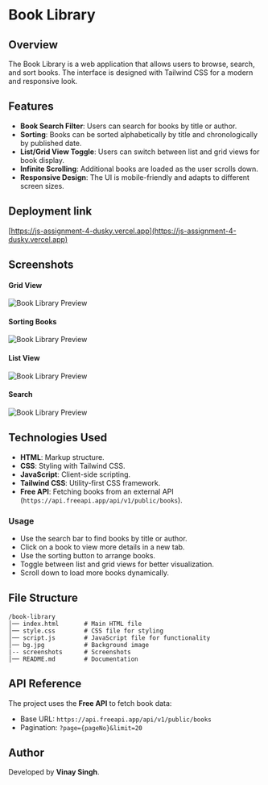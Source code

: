 # Book Library

## Overview
The Book Library is a web application that allows users to browse, search, and sort books. The interface is designed with Tailwind CSS for a modern and responsive look.

## Features
- **Book Search Filter**: Users can search for books by title or author.
- **Sorting**: Books can be sorted alphabetically by title and chronologically by published date.
- **List/Grid View Toggle**: Users can switch between list and grid views for book display.
- **Infinite Scrolling**: Additional books are loaded as the user scrolls down.
- **Responsive Design**: The UI is mobile-friendly and adapts to different screen sizes.

## Deployment link
[https://js-assignment-4-dusky.vercel.app](https://js-assignment-4-dusky.vercel.app)

## Screenshots

#### Grid View
![Book Library Preview](./screenshots/1.png)

#### Sorting Books
![Book Library Preview](./screenshots/2.png)

#### List View
![Book Library Preview](./screenshots/3.png)

#### Search
![Book Library Preview](./screenshots/4.png)


## Technologies Used
- **HTML**: Markup structure.
- **CSS**: Styling with Tailwind CSS.
- **JavaScript**: Client-side scripting.
- **Tailwind CSS**: Utility-first CSS framework.
- **Free API**: Fetching books from an external API (`https://api.freeapi.app/api/v1/public/books`).

### Usage
- Use the search bar to find books by title or author.
- Click on a book to view more details in a new tab.
- Use the sorting button to arrange books.
- Toggle between list and grid views for better visualization.
- Scroll down to load more books dynamically.

## File Structure
```
/book-library
│── index.html       # Main HTML file
│── style.css        # CSS file for styling
│── script.js        # JavaScript file for functionality
│── bg.jpg           # Background image
|-- screenshots      # Screenshots
│── README.md        # Documentation
```

## API Reference
The project uses the **Free API** to fetch book data:
- Base URL: `https://api.freeapi.app/api/v1/public/books`
- Pagination: `?page={pageNo}&limit=20`

## Author
Developed by **Vinay Singh**.


